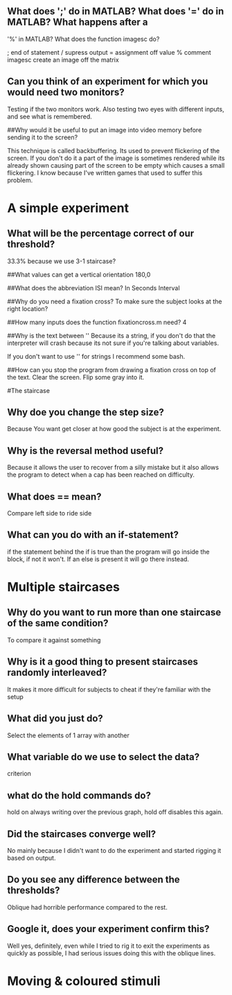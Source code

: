 
## What does ';' do in MATLAB? What does '=' do in MATLAB? What happens after a
'%' in MATLAB? What does the function imagesc do?

; end of statement / supress output
= assignment off value
% comment
imagesc create an image off the matrix


## Can you think of an experiment for which you would need two monitors?

Testing if the two monitors work. Also testing two eyes with different inputs, and
see what is remembered.

##Why would it be useful to put an image into video memory before sending it to the screen?

This technique is called backbuffering. Its used to prevent flickering of the screen.
If you don't do it a part of the image is sometimes rendered while its already shown
causing part of the screen to be empty which causes a small flickering. I know
because I've written games that used to suffer this problem.

# A simple experiment
## What will be the percentage correct of our threshold?

33.3% because we use 3-1 staircase?

##What values can get a vertical orientation
180,0

##What does the abbreviation ISI mean?
In Seconds Interval

##Why do you need a fixation cross?
To make sure the subject looks at the right location?

##How many inputs does the function fixationcross.m need?
4

##Why is the text between ''
Because its a string, if you don't do that the interpreter will crash
because its not sure if you're talking about variables.

If you don't want to use '' for strings I recommend some bash.


##How can you stop the program from drawing a fixation cross on top of the text.
Clear the screen. Flip some gray into it.

#The staircase
## Why doe you change the step size?
Because You want get closer at how good the subject is at the experiment.

## Why is the reversal method useful?
Because it allows the user to recover from a silly mistake but it also allows
the program to detect when a cap has been reached on difficulty.

## What does == mean?
Compare left side to ride side

## What can you do with an if-statement?
if the statement behind the if is true than the program will go inside the
block, if not it won't. If an else is present it will go there instead.

# Multiple staircases
## Why do you want to run more than one staircase of the same condition?
To compare it against something

## Why is it a good thing to present staircases randomly interleaved?
It makes it more difficult for subjects to cheat if they're familiar with the setup

## What did you just do?
Select the elements of 1 array with another

## What variable do we use to select the data?
criterion

## what do the hold commands do?
hold on always writing over the previous graph, hold off disables this again.

## Did the staircases converge well?
No mainly because I didn't want to do the experiment and started rigging it
based on output.

## Do you see any difference between the thresholds?
Oblique had horrible performance compared to the rest.

## Google it, does your experiment confirm this?
Well yes, definitely, even while I tried to rig it to exit the experiments
as quickly as possible, I had serious issues doing this with the oblique lines.

# Moving & coloured stimuli
